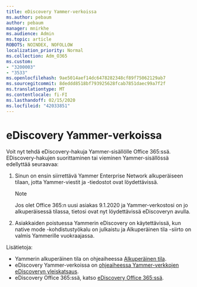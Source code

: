 ```yaml
---
title: eDiscovery Yammer-verkoissa
ms.author: pebaum
author: pebaum
manager: mnirkhe
ms.audience: Admin
ms.topic: article
ROBOTS: NOINDEX, NOFOLLOW
localization_priority: Normal
ms.collection: Adm_O365
ms.custom:
- "3200003"
- "3533"
ms.openlocfilehash: 9ae5014aef14dc6478282348cf89f75062129ab7
ms.sourcegitcommit: 8deddd8518bf793925628fcab7851daec99a7f2f
ms.translationtype: MT
ms.contentlocale: fi-FI
ms.lasthandoff: 02/15/2020
ms.locfileid: "42033851"
---
```

# <a name="ediscovery-in-yammer-networks"></a>eDiscovery Yammer-verkoissa

Voit nyt tehdä eDiscovery-hakuja Yammer-sisällölle Office 365:ssä.  EDiscovery-hakujen suorittaminen tai vieminen Yammer-sisällössä edellyttää seuraavaa:

1. Sinun on ensin siirrettävä Yammer Enterprise Network alkuperäiseen tilaan, jotta Yammer-viestit ja -tiedostot ovat löydettävissä.

   > [!NOTE] 
   >Jos olet Office 365:n uusi asiakas 9.1.2020 ja Yammer-verkostosi on jo alkuperäisessä tilassa, tietosi ovat nyt löydettävissä eDiscoveryn avulla.

2. Asiakkaiden poistuessa Yammerin eDiscovery on käytettävissä, kun native mode -kohdistustyökalu on julkaistu ja Alkuperäinen tila -siirto on valmis Yammerille vuokraajassa.

Lisätietoja:

- Yammerin alkuperäinen tila on ohjeaiheessa [Alkuperäinen tila](https://docs.microsoft.com/yammer/configure-your-yammer-network/overview-native-mode).
- eDiscovery Yammer-verkoissa on [ohjeaiheessa Yammer-verkkojen eDiscoveryn yleiskatsaus](https://docs.microsoft.com/en-us/yammer/manage-security-and-compliance/overview-of-ediscovery).
- eDiscovery Office 365:ssä, katso [eDiscovery Office 365:ssä](https://docs.microsoft.com/en-us/microsoft-365/compliance/ediscovery).
